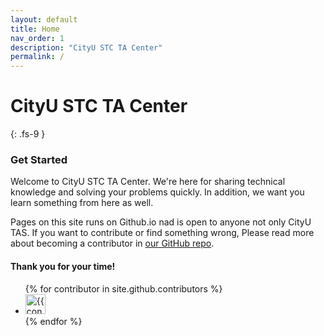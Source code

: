 ```yaml
---
layout: default
title: Home
nav_order: 1
description: "CityU STC TA Center"
permalink: /
---
```


# CityU STC TA Center
{: .fs-9 }

### Get Started

Welcome to CityU STC TA Center. We're here for sharing technical knowledge and solving your problems quickly. In addition, we want you learn something from here as well. 

Pages on this site runs on Github.io nad is open to anyone not only CityU TAS. If you want to contribute or find something wrong, Please read more about becoming a contributor in [our GitHub repo](https://github.com/cityuseattle/cityuseattle.github.io#contributing).

#### Thank you for your time!

<ul class="list-style-none">
{% for contributor in site.github.contributors %}
  <li class="d-inline-block mr-1">
     <a href="{{ contributor.html_url }}"><img src="{{ contributor.avatar_url }}" width="32" height="32" alt="{{ contributor.login }}"/></a>
  </li>
{% endfor %}
</ul>
